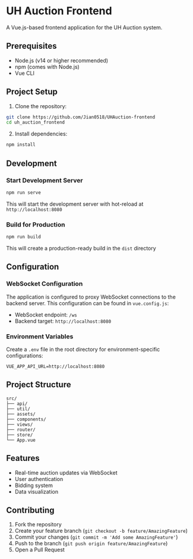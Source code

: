 # UH Auction Frontend

A Vue.js-based frontend application for the UH Auction system.

## Prerequisites

- Node.js (v14 or higher recommended)
- npm (comes with Node.js)
- Vue CLI

## Project Setup

1. Clone the repository:
```bash
git clone https://github.com/Jian0518/UHAuction-frontend
cd uh_auction_frontend
```

2. Install dependencies:
```bash
npm install
```

## Development

### Start Development Server
```bash
npm run serve
```
This will start the development server with hot-reload at `http://localhost:8080`

### Build for Production
```bash
npm run build
```
This will create a production-ready build in the `dist` directory

## Configuration

### WebSocket Configuration
The application is configured to proxy WebSocket connections to the backend server. This configuration can be found in `vue.config.js`:
- WebSocket endpoint: `/ws`
- Backend target: `http://localhost:8080`

### Environment Variables
Create a `.env` file in the root directory for environment-specific configurations:
```
VUE_APP_API_URL=http://localhost:8080
```

## Project Structure

```
src/
├── api/   
├── util/   
├── assets/         
├── components/     
├── views/         
├── router/         
├── store/        
└── App.vue         
```

## Features

- Real-time auction updates via WebSocket
- User authentication
- Bidding system
- Data visualization

## Contributing

1. Fork the repository
2. Create your feature branch (`git checkout -b feature/AmazingFeature`)
3. Commit your changes (`git commit -m 'Add some AmazingFeature'`)
4. Push to the branch (`git push origin feature/AmazingFeature`)
5. Open a Pull Request


